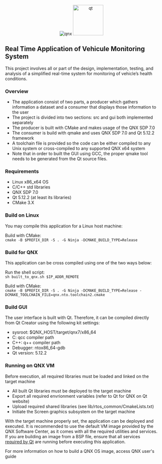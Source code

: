 <p align="center"> 
  <img src="https://www.qnx.com/style-v2/img/bb-qnx-logo.png" alt="qnx"/>
  <img src="https://www.qt.io/hubfs/qt-design-system/assets/logos/qt-logo.svg" width="100" alt="qt">
</p>


## Real Time Application of Vehicule Monitoring System
This project involves all or part of the design, implementation, testing, and analysis of a simplified
real-time system for monitoring of vehicle’s health conditions.

### Overview

- The application consist of two parts, a producer which gathers information a dataset and a consumer that displays those information to the user
- The project is divided into two sections: src and gui both implemented separately
- The producer is built with CMake and makes usage of the QNX SDP 7.0
- The consumer is build with qmake and uses QNX SDP 7.0 and Qt 5.12.2 framework
- A toolchain file is provided so the code can be either compiled to any Unix system or cross-compiled to any supported QNX x64 system
- Note that in order to built the GUI using GCC, the proper qmake tool needs to be generated from the Qt source files.

### Requirements
- Linux x86_x64 OS
- C/C++ std libraries
- QNX SDP 7.0
- Qt 5.12.2 (at least its libraries)
- CMake 3.X

### Build on Linux
You may compile this application for a Linux host machine:  

Build with CMake:  
``cmake -B $PREFIX_DIR -S . -G Ninja -DCMAKE_BUILD_TYPE=Release``  

### Build for QNX 
This application can be cross compiled using one of the two ways below:  

Run the shell script:  
``sh built_to_qnx.sh $IP_ADDR_REMOTE``  


Build with CMake:  
``cmake -B $PREFIX_DIR -S . -G Ninja -DCMAKE_BUILD_TYPE=Release -DCMAKE_TOOLCHAIN_FILE=qnx.nto.toolchain2.cmake``  

### Build GUI
The user interface is built with Qt. Therefore, it can be compiled directly from Qt Creator using the following kit settings:
- sysroot: $QNX_HOST/target/qnx7/x86_64
- C: qcc compiler path
- C++: q++ compiler path
- Debugger: ntox86_64-gdb
- Qt version: 5.12.2

### Running on QNX VM 
Before execution, all required libraries must be loaded and linked on the target machine
- All built Qt libraries must be deployed to the target machine
- Export all required envrionment variables (refer to Qt for QNX on Qt website)
- Upload required shared libraries (see lib/rtos_common/CmakeLists.txt)
- Initiate the Screen graphics subsystem on the target machine

With the target machine properly set, the application can be deployed and executed. It is recommended to use the default VM image provided by the QNX Software Center, as it comes with all the required utilities and services.
If you are building an image from a BSP file, ensure that all services [required by Qt]("https://doc.qt.io/qt-5/qnx.html#qnx-screen-graphics-subsystem") are running before executing this application.

For more information on how to build a QNX OS image, access QNX user's guide